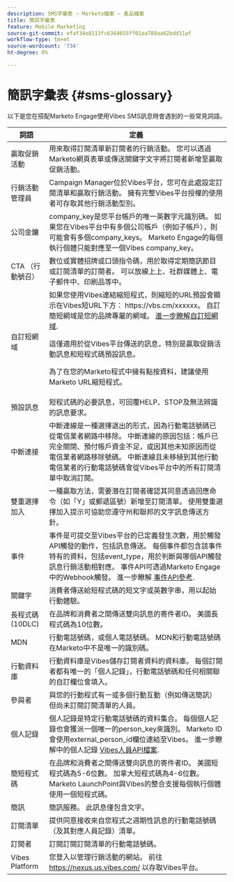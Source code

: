 ```yaml
---
description: SMS字彙表 — Marketo檔案 — 產品檔案
title: 簡訊字彙表
feature: Mobile Marketing
source-git-commit: efaf34e8113fc6364655ff01aa788aa62bdd31af
workflow-type: tm+mt
source-wordcount: '734'
ht-degree: 0%

---
```


# 簡訊字彙表 {#sms-glossary}

以下是您在搭配Marketo Engage使用Vibes SMS訊息時會遇到的一些常見詞語。

<table>
<thead>
  <tr>
    <th>詞語</th>
    <th>定義</th>
  </tr>
</thead>
<tbody>
  <tr>
    <td>贏取促銷活動</td>
    <td>用來取得訂閱清單新訂閱者的行銷活動。 您可以透過Marketo網頁表單或傳送關鍵字文字將訂閱者新增至贏取促銷活動。</td>
  </tr>
  <tr>
    <td>行銷活動管理員</td>
    <td>Campaign Manager位於Vibes平台，您可在此處設定訂閱清單和贏取行銷活動。 擁有完整Vibes平台授權的使用者可存取其他行銷活動型別。</td>
  </tr>
  <tr>
    <td>公司金鑰</td>
    <td>company_key是您平台帳戶的唯一英數字元識別碼。 如果您在Vibes平台中有多個公司帳戶（例如子帳戶），則可能會有多個company_keys。 Marketo Engage的每個執行個體只能對應至一個Vibes company_key。</td>
  </tr>
  <tr>
    <td>CTA （行動號召）</td>
    <td>數位或實體招牌或口頭指令碼，用於取得定期簡訊節目或訂閱清單的訂閱者。 可以放線上上、社群媒體上、電子郵件中、印刷品等中。</td>
  </tr>
  <tr>
    <td>自訂短網域</td>
    <td>如果您使用Vibes連結縮短程式，則縮短的URL預設會顯示在Vibes短URL下方： https://vbs.cm/xxxxxx。 自訂簡短網域是您的品牌專屬的網域。 <a href="https://developer-platform.vibes.com/docs/creating-a-custom-short-domain">進一步瞭解自訂短網域</a>.<p>
    這僅適用於從Vibes平台傳送的訊息，特別是贏取促銷活動訊息和短程式碼預設訊息。<p>
    為了在您的Marketo程式中擁有點按資料，建議使用Marketo URL縮短程式。</td>
  </tr>
  <tr>
    <td>預設訊息</td>
    <td>短程式碼的必要訊息，可回覆HELP、STOP及無法辨識的訊息要求。</td>
  </tr>
  <tr>
    <td>中斷連接</td>
    <td>中斷連線是一種選擇退出的形式，因為行動電話號碼已從電信業者網路中移除。 中斷連線的原因包括：帳戶已完全關閉、預付帳戶資金不足，或因其他未知原因而從電信業者網路移除號碼。 中斷連線且未移植到其他行動電信業者的行動電話號碼會從Vibes平台中的所有訂閱清單中取消訂閱。</td>
  </tr>
  <tr>
    <td>雙重選擇加入</td>
    <td>一種贏取方法，需要潛在訂閱者確認其同意透過回應命令（如「Y」或郵遞區號）新增至訂閱清單。 使用雙重選擇加入提示可協助您遵守州和聯邦的文字訊息傳送方針。</td>
  </tr>
  <tr>
    <td>事件</td>
    <td>事件是可提交至Vibes平台的已定義發生次數，用於觸發API觸發的動作，包括訊息傳送。 每個事件都包含該事件特有的資料，包括event_type，用於判斷與哪個API觸發訊息行銷活動相對應。 事件API可透過Marketo Engage中的Webhook觸發。 進一步瞭解 <a href="https://developer-platform.vibes.com/reference/event-api">事件API參考</a>.</td>
  </tr>
  <tr>
    <td>關鍵字</td>
    <td>消費者傳送給短程式碼的短文字或英數字串，用以起始行動體驗。</td>
  </tr>
  <tr>
    <td>長程式碼(10DLC)</td>
    <td>在品牌和消費者之間傳送雙向訊息的寄件者ID。 美國長程式碼為10位數。</td>
  </tr>
  <tr>
    <td>MDN</td>
    <td>行動電話號碼，或個人電話號碼。 MDN和行動電話號碼在Marketo中不是唯一的識別碼。</td>
  </tr>
  <tr>
    <td>行動資料庫</td>
    <td>行動資料庫是Vibes儲存訂閱者資料的資料庫。 每個訂閱者都有唯一的「個人記錄」，行動電話號碼和任何相關聯的自訂欄位會填入。</td>
  </tr>
  <tr>
    <td>參與者</td>
    <td>與您的行動程式有一或多個行動互動（例如傳送簡訊）但尚未訂閱訂閱清單的人員。</td>
  </tr>
  <tr>
    <td>個人記錄</td>
    <td>個人記錄是特定行動電話號碼的資料集合。 每個個人記錄也會獲派一個唯一的person_key來識別。 Marketo ID會使用external_person_id欄位連結至Vibes。 進一步瞭解中的個人記錄 <a href="https://developer-platform.vibes.com/reference/person-api">Vibes人員API檔案</a>.</td>
  </tr>
  <tr>
    <td>簡短程式碼</td>
    <td>在品牌和消費者之間傳送雙向訊息的寄件者ID。 美國短程式碼為5-6位數。 加拿大短程式碼為4-6位數。 Marketo LaunchPoint與Vibes的整合支援每個執行個體使用一個短程式碼。</td>
  </tr>
  <tr>
    <td>簡訊</td>
    <td>簡訊服務。 此訊息僅包含文字。</td>
  </tr>
  <tr>
    <td>訂閱清單</td>
    <td>提供同意接收來自您程式之週期性訊息的行動電話號碼（及其對應人員記錄）清單。</td>
  </tr>
  <tr>
    <td>訂閱者</td>
    <td>訂閱訂閱訂閱清單的行動電話號碼。</td>
  </tr>
  <tr>
    <td>Vibes Platform</td>
    <td>您登入以管理行銷活動的網站。 前往 <a href="https://nexus.us.vibes.com/">https://nexus.us.vibes.com/</a> 以存取Vibes平台。</td>
  </tr>
</tbody>
</table>
